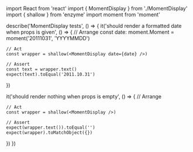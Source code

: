 import React from 'react'
import { MomentDisplay } from './MomentDisplay'
import { shallow } from 'enzyme'
import moment from 'moment'

describe('MomentDisplay tests', () => {
  it('should render a formatted date when props is given', () => {
    // Arrange
    const date: moment.Moment = moment('20111031', 'YYYYMMDD')

    // Act
    const wrapper = shallow(<MomentDisplay date={date} />)

    // Assert
    const text = wrapper.text()
    expect(text).toEqual('2011.10.31')
  })

  it('should render nothing when props is empty', () => {
    // Arrange

    // Act
    const wrapper = shallow(<MomentDisplay />)

    // Assert
    expect(wrapper.text()).toEqual('')
    expect(wrapper).toMatchObject({})
  })
})
